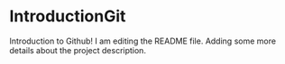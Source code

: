# IntroductionGit
Introduction to Github!
I am editing the README file. Adding some more details about the project description.

